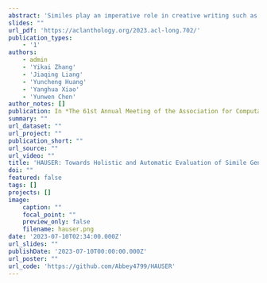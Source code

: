 ```yaml
---
abstract: 'Similes play an imperative role in creative writing such as story and dialogue generation. Proper evaluation metrics are like a beacon guiding the research of simile generation (SG). However, it remains under-explored as to what criteria should be considered, how to quantify each criterion into metrics, and whether the metrics are effective for comprehensive, efficient, and reliable SG evaluation. To address the issues, we establish HAUSER, a holistic and automatic evaluation system for the SG task, which consists of five criteria from three perspectives and automatic metrics for each criterion. Through extensive experiments, we verify that our metrics are significantly more correlated with human ratings from each perspective compared with prior automatic metrics.'
slides: ""
url_pdf: 'https://aclanthology.org/2023.acl-long.702/'
publication_types:
    - '1'
authors:
    - admin
    - 'Yikai Zhang'
    - 'Jiaqing Liang'
    - 'Yuncheng Huang'
    - 'Yanghua Xiao'
    - 'Yunwen Chen'
author_notes: []
publication: In *The 61st Annual Meeting of the Association for Computational Linguistics (**ACL 2023**)* 
summary: ""
url_dataset: ""
url_project: ""
publication_short: ""
url_source: ""
url_video: ""
title: 'HAUSER: Towards Holistic and Automatic Evaluation of Simile Generation'
doi: ""
featured: false
tags: []
projects: []
image:
    caption: ""
    focal_point: ""
    preview_only: false
    filename: hauser.png
date: '2023-07-10T02:34:00.000Z'
url_slides: ""
publishDate: '2023-07-10T00:00:00.000Z'
url_poster: ""
url_code: 'https://github.com/Abbey4799/HAUSER'
---
```

